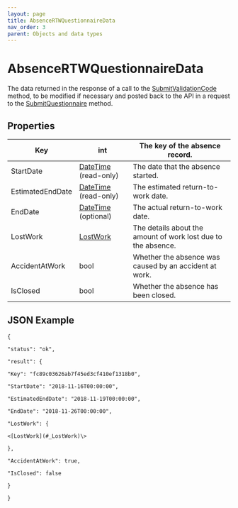 ```yaml
---
layout: page
title: AbsenceRTWQuestionnaireData
nav_order: 3
parent: Objects and data types
---
```


# AbsenceRTWQuestionnaireData

The data returned in the response of a call to the [SubmitValidationCode](#_SubmitValidationCode) method, to be modified if necessary and posted back to the API in a request to the [SubmitQuestionnaire](#_SubmitQuestionnaire_1) method.

## Properties

| Key | int | The key of the absence record. |
| --- | --- | --- |
| StartDate | [DateTime](#_DateTime) (read-only) | The date that the absence started. |
| EstimatedEndDate | [DateTime](#_DateTime) (read-only) | The estimated return-to-work date. |
| EndDate | [DateTime](file:///D:/Documents/Meddbase%20Patient%20Portal%20API.docx#_DateTime) (optional) | The actual return-to-work date. |
| LostWork | [LostWork](file:///D:/Documents/Meddbase%20Patient%20Portal%20API.docx#_LostWork) | The details about the amount of work lost due to the absence. |
| AccidentAtWork | bool | Whether the absence was caused by an accident at work. |
| IsClosed | bool | Whether the absence has been closed. |

## JSON Example

```
{

"status": "ok",

"result": {

"Key": "fc89c03626ab7f45ed3cf410ef1318b0",

"StartDate": "2018-11-16T00:00:00",

"EstimatedEndDate": "2018-11-19T00:00:00",

"EndDate": "2018-11-26T00:00:00",

"LostWork": {

<[LostWork](#_LostWork)\>

},

"AccidentAtWork": true,

"IsClosed": false

}

}
```
